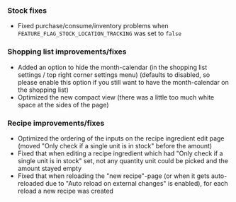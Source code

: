 ### Stock fixes
- Fixed purchase/consume/inventory problems when `FEATURE_FLAG_STOCK_LOCATION_TRACKING` was set to `false`

### Shopping list improvements/fixes
- Added an option to hide the month-calendar (in the shopping list settings / top right corner settings menu) (defaults to disabled, so please enable this option if you still want to have the month-calendar on the shopping list)
- Optimized the new compact view (there was a little too much white space at the sides of the page)

### Recipe improvements/fixes
- Optimized the ordering of the inputs on the recipe ingredient edit page (moved "Only check if a single unit is in stock" before the amount)
- Fixed that when editing a recipe ingredient which had "Only check if a single unit is in stock" set, not any quantity unit could be picked and the amount stayed empty
- Fixed that when reloading the "new recipe"-page (or when it gets auto-reloaded due to "Auto reload on external changes" is enabled), for each reload a new recipe was created
